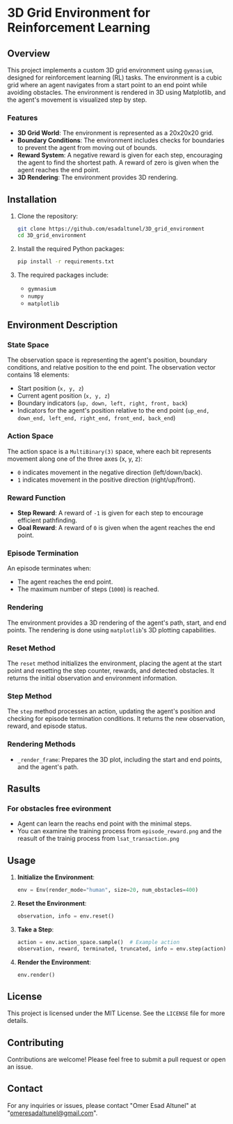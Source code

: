 # 3D Grid Environment for Reinforcement Learning

## Overview

This project implements a custom 3D grid environment using `gymnasium`, designed for reinforcement learning (RL) tasks. The environment is a cubic grid where an agent navigates from a start point to an end point while avoiding obstacles. The environment is rendered in 3D using Matplotlib, and the agent's movement is visualized step by step.

### Features

- **3D Grid World**: The environment is represented as a 20x20x20 grid.
- **Boundary Conditions**: The environment includes checks for boundaries to prevent the agent from moving out of bounds.
- **Reward System**: A negative reward is given for each step, encouraging the agent to find the shortest path. A reward of zero is given when the agent reaches the end point.
- **3D Rendering**: The environment provides 3D rendering.

## Installation

1. Clone the repository:
   ```bash
   git clone https://github.com/esadaltunel/3D_grid_environment
   cd 3D_grid_environment
   ```

2. Install the required Python packages:
   ```bash
   pip install -r requirements.txt
   ```

3. The required packages include:
   - `gymnasium`
   - `numpy`
   - `matplotlib`

## Environment Description

### State Space

The observation space is representing the agent's position, boundary conditions, and relative position to the end point. The observation vector contains 18 elements:
- Start position (`x, y, z`)
- Current agent position (`x, y, z`)
- Boundary indicators (`up, down, left, right, front, back`)
- Indicators for the agent's position relative to the end point (`up_end, down_end, left_end, right_end, front_end, back_end`)

### Action Space

The action space is a `MultiBinary(3)` space, where each bit represents movement along one of the three axes (x, y, z):
- `0` indicates movement in the negative direction (left/down/back).
- `1` indicates movement in the positive direction (right/up/front).

### Reward Function

- **Step Reward**: A reward of `-1` is given for each step to encourage efficient pathfinding.
- **Goal Reward**: A reward of `0` is given when the agent reaches the end point.

### Episode Termination

An episode terminates when:
- The agent reaches the end point.
- The maximum number of steps (`1000`) is reached.

### Rendering

The environment provides a 3D rendering of the agent's path, start, and end points. The rendering is done using `matplotlib`'s 3D plotting capabilities.

### Reset Method

The `reset` method initializes the environment, placing the agent at the start point and resetting the step counter, rewards, and detected obstacles. It returns the initial observation and environment information.

### Step Method

The `step` method processes an action, updating the agent's position and checking for episode termination conditions. It returns the new observation, reward, and episode status.

### Rendering Methods

- `_render_frame`: Prepares the 3D plot, including the start and end points, and the agent's path.

## Rasults 

### For obstacles free evironment
- Agent can learn the reachs end point with the minimal steps.
- You can examine the training process from `episode_reward.png` and the reasult of the trainig process from `lsat_transaction.png`

## Usage

1. **Initialize the Environment**:
   ```python
   env = Env(render_mode="human", size=20, num_obstacles=400)
   ```

2. **Reset the Environment**:
   ```python
   observation, info = env.reset()
   ```

3. **Take a Step**:
   ```python
   action = env.action_space.sample()  # Example action
   observation, reward, terminated, truncated, info = env.step(action)
   ```

4. **Render the Environment**:
   ```python
   env.render()
   ```

## License

This project is licensed under the MIT License. See the `LICENSE` file for more details.


## Contributing

Contributions are welcome! Please feel free to submit a pull request or open an issue.

## Contact

For any inquiries or issues, please contact "Omer Esad Altunel" at "omeresadaltunel@gmail.com".


